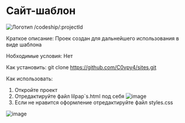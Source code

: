 # Сайт-шаблон

![Логотип](https://s9.travelask.ru/uploads/post/000/025/923/main_image/full-2af6fc8c8210d9ac04b6f99f426b45bd.jpg "Логотип Github")
/codeship/:projectId 

Краткое описание:
Проек создан для дальнейшего использования в виде шаблона

Нобходимые условия:
 Нет
 
 Как установить:
  git clone https://github.com/C0vpy4/sites.git
 
 Как использовать:
  1. Откройте проект
  2. Отредактируйте файл lilpap`s.html под себя
  ![image](https://user-images.githubusercontent.com/100491011/228172477-e8e43914-8b52-4539-85a8-9b59cef046b0.png)
  3. Если не нравится оформление отредактируйте файл styles.css                                                                                              
 
 ![image](https://user-images.githubusercontent.com/100491011/228173491-b14aab05-d325-4833-b688-04a02c216550.png)

